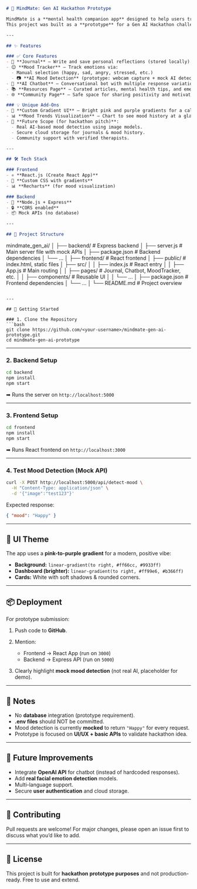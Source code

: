 ```markdown
# 🌸 MindMate: Gen AI Hackathon Prototype

MindMate is a **mental health companion app** designed to help users track moods, write journals, chat with an AI companion, and access resources for emotional well-being.  
This project was built as a **prototype** for a Gen AI Hackathon challenge, focusing on **frontend + backend integration without a database** (lightweight, fast setup).

---

## ✨ Features

### ✅ Core Features
- 📝 **Journal** – Write and save personal reflections (stored locally).
- 😊 **Mood Tracker** – Track emotions via:
  - Manual selection (happy, sad, angry, stressed, etc.)
  - 📷 **AI Mood Detection** (prototype: webcam capture + mock AI detection).
- 🤖 **AI Chatbot** – Conversational bot with multiple response variations to guide and support users.
- 📚 **Resources Page** – Curated articles, mental health tips, and emergency contacts.
- 🌐 **Community Page** – Safe space for sharing positivity and motivational content.

### 💡 Unique Add-Ons
- 🎨 **Custom Gradient UI** – Bright pink and purple gradients for a calming, engaging design.
- 📊 **Mood Trends Visualization** – Chart to see mood history at a glance.
- 🔮 **Future Scope (for hackathon pitch)**:
  - Real AI-based mood detection using image models.
  - Secure cloud storage for journals & mood history.
  - Community support with verified therapists.

---

## 🛠️ Tech Stack

### Frontend
- ⚛️ **React.js (Create React App)**
- 🎨 **Custom CSS with gradients**
- 📊 **Recharts** (for mood visualization)

### Backend
- 🚀 **Node.js + Express**
- 🔒 **CORS enabled**
- 📦 Mock APIs (no database)

---

## 📂 Project Structure

```

mindmate\_gen\_ai/
│
├── backend/                # Express backend
│   ├── server.js           # Main server file with mock APIs
│   ├── package.json        # Backend dependencies
│   └── ...
│
├── frontend/               # React frontend
│   ├── public/             # index.html, static files
│   ├── src/
│   │   ├── index.js        # React entry
│   │   ├── App.js          # Main routing
│   │   ├── pages/          # Journal, Chatbot, MoodTracker, etc.
│   │   ├── components/     # Reusable UI
│   │   └── ...
│   ├── package.json        # Frontend dependencies
│   └── ...
│
└── README.md               # Project overview

````

---

## 🚀 Getting Started

### 1. Clone the Repository
```bash
git clone https://github.com/<your-username>/mindmate-gen-ai-prototype.git
cd mindmate-gen-ai-prototype
````

---

### 2. Backend Setup

```bash
cd backend
npm install
npm start
```

➡ Runs the server on `http://localhost:5000`

---

### 3. Frontend Setup

```bash
cd frontend
npm install
npm start
```

➡ Runs React frontend on `http://localhost:3000`

---

### 4. Test Mood Detection (Mock API)

```bash
curl -X POST http://localhost:5000/api/detect-mood \
  -H "Content-Type: application/json" \
  -d '{"image":"test123"}'
```

Expected response:

```json
{ "mood": "Happy" }
```

---

## 🎨 UI Theme

The app uses a **pink-to-purple gradient** for a modern, positive vibe:

* **Background:** `linear-gradient(to right, #ff66cc, #9933ff)`
* **Dashboard (brighter):** `linear-gradient(to right, #ff99e6, #b366ff)`
* **Cards:** White with soft shadows & rounded corners.

---

## 📦 Deployment

For prototype submission:

1. Push code to **GitHub**.
2. Mention:

   * Frontend → React App (run on `3000`)
   * Backend → Express API (run on `5000`)
3. Clearly highlight **mock mood detection** (not real AI, placeholder for demo).

---

## 📌 Notes

* No **database** integration (prototype requirement).
* **.env files** should NOT be committed.
* Mood detection is currently **mocked** to return `"Happy"` for every request.
* Prototype is focused on **UI/UX + basic APIs** to validate hackathon idea.

---

## 📅 Future Improvements

* Integrate **OpenAI API** for chatbot (instead of hardcoded responses).
* Add **real facial emotion detection** models.
* Multi-language support.
* Secure **user authentication** and cloud storage.

---

## 🤝 Contributing

Pull requests are welcome! For major changes, please open an issue first to discuss what you’d like to add.

---

## 📜 License

This project is built for **hackathon prototype purposes** and not production-ready. Free to use and extend.
